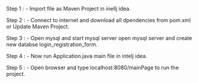 Step 1 : - Import file as Maven Project in inellj idea.

Step 2 : - Connect to internet and download all dpendencies from pom.xml or Update Maven Project.

Step 3 : - Open mysql and start mysql server open mysql server and create new databse login_registration_form.

Step 4 : - Now run Application.java main file in intelj idea.

Step 5 : - Open browser and type localhost:8080/mainPage to run the project.


